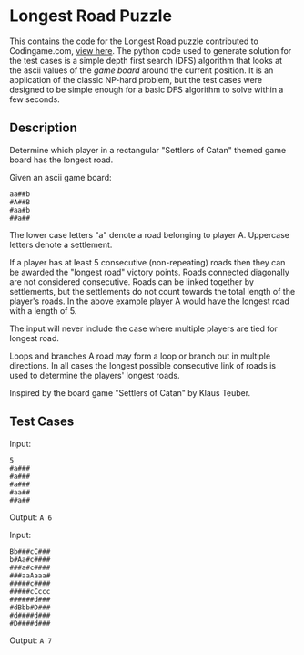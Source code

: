 # Longest Road Puzzle

This contains the code for the Longest Road puzzle contributed to Codingame.com, [view here](https://www.codingame.com/training/medium/longest-road). The python code used to generate solution for the test cases is a simple depth first search (DFS) algorithm that looks at the ascii values of the *game board* around the current position. It is an application of the classic NP-hard problem, but the test cases were designed to be simple enough for a basic DFS algorithm to solve within a few seconds.

## Description

Determine which player in a rectangular "Settlers of Catan" themed game board has the longest road.

Given an ascii game board:
```
aa##b
#A##B
#aa#b
##a##
```

The lower case letters "a" denote a road belonging to player A.
Uppercase letters denote a settlement.

If a player has at least 5 consecutive (non-repeating) roads then they can be awarded the "longest road" victory points.
Roads connected diagonally are not considered consecutive. Roads can be linked together by settlements, but the settlements do not count towards the total length of the player's roads. In the above example player A would have the longest road with a length of 5.

The input will never include the case where multiple players are tied for longest road.

Loops and branches
A road may form a loop or branch out in multiple directions. In all cases the longest possible consecutive link of roads is used to determine the players' longest roads.

Inspired by the board game "Settlers of Catan" by Klaus Teuber.

## Test Cases

Input:
```
5
#a###
#a###
#a###
#aa##
##a##
```

Output:
`A 6`

Input:
```
Bb###cC###
b#Aa#c####
###a#c####
###aaAaaa#
#####c####
#####cCccc
######d###
#dBbb#D###
#d####d###
#D####d###
```

Output:
`A 7`
